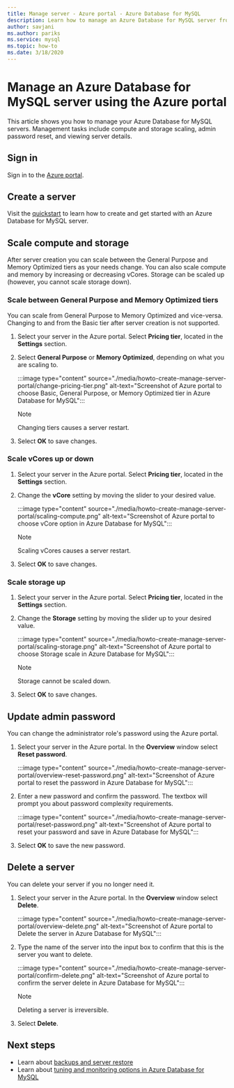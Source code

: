 ```yaml
---
title: Manage server - Azure portal - Azure Database for MySQL
description: Learn how to manage an Azure Database for MySQL server from the Azure portal.
author: savjani
ms.author: pariks
ms.service: mysql
ms.topic: how-to
ms.date: 3/18/2020
---
```


# Manage an Azure Database for MySQL server using the Azure portal

This article shows you how to manage your Azure Database for MySQL servers. Management tasks include compute and storage scaling, admin password reset, and viewing server details.

## Sign in

Sign in to the [Azure portal](https://portal.azure.com).

## Create a server

Visit the [quickstart](quickstart-create-mysql-server-database-using-azure-portal.md) to learn how to create and get started with an Azure Database for MySQL server.

## Scale compute and storage

After server creation you can scale between the General Purpose and Memory Optimized tiers as your needs change. You can also scale compute and memory by increasing or decreasing vCores. Storage can be scaled up (however, you cannot scale storage down).

### Scale between General Purpose and Memory Optimized tiers

You can scale from General Purpose to Memory Optimized and vice-versa. Changing to and from the Basic tier after server creation is not supported.

1. Select your server in the Azure portal. Select **Pricing tier**, located in the **Settings** section.

2. Select **General Purpose** or **Memory Optimized**, depending on what you are scaling to.

   :::image type="content" source="./media/howto-create-manage-server-portal/change-pricing-tier.png" alt-text="Screenshot of Azure portal to choose Basic, General Purpose, or Memory Optimized tier in Azure Database for MySQL":::

   > [!NOTE]
   > Changing tiers causes a server restart.

3. Select **OK** to save changes.

### Scale vCores up or down

1. Select your server in the Azure portal. Select **Pricing tier**, located in the **Settings** section.

2. Change the **vCore** setting by moving the slider to your desired value.

    :::image type="content" source="./media/howto-create-manage-server-portal/scaling-compute.png" alt-text="Screenshot of Azure portal to choose vCore option in Azure Database for MySQL":::

    > [!NOTE]
    > Scaling vCores causes a server restart.

3. Select **OK** to save changes.

### Scale storage up

1. Select your server in the Azure portal. Select **Pricing tier**, located in the **Settings** section.

2. Change the **Storage** setting by moving the slider up to your desired value.

   :::image type="content" source="./media/howto-create-manage-server-portal/scaling-storage.png" alt-text="Screenshot of Azure portal to choose Storage scale in Azure Database for MySQL":::

   > [!NOTE]
   > Storage cannot be scaled down.

3. Select **OK** to save changes.

## Update admin password

You can change the administrator role's password using the Azure portal.

1. Select your server in the Azure portal. In the **Overview** window select **Reset password**.

   :::image type="content" source="./media/howto-create-manage-server-portal/overview-reset-password.png" alt-text="Screenshot of Azure portal to reset the password in Azure Database for MySQL":::

2. Enter a new password and confirm the password. The textbox will prompt you about password complexity requirements.

   :::image type="content" source="./media/howto-create-manage-server-portal/reset-password.png" alt-text="Screenshot of Azure portal to reset your password and save in Azure Database for MySQL":::

3. Select **OK** to save the new password.

## Delete a server

You can delete your server if you no longer need it.

1. Select your server in the Azure portal. In the **Overview** window select **Delete**.

   :::image type="content" source="./media/howto-create-manage-server-portal/overview-delete.png" alt-text="Screenshot of Azure portal to Delete the server in Azure Database for MySQL":::

2. Type the name of the server into the input box to confirm that this is the server you want to delete.

   :::image type="content" source="./media/howto-create-manage-server-portal/confirm-delete.png" alt-text="Screenshot of Azure portal to confirm the server delete in Azure Database for MySQL":::

   > [!NOTE]
   > Deleting a server is irreversible.

3. Select **Delete**.

## Next steps

- Learn about [backups and server restore](howto-restore-server-portal.md)
- Learn about [tuning and monitoring options in Azure Database for MySQL](concepts-monitoring.md)
